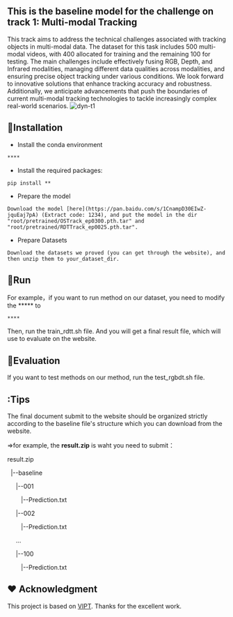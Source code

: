 ## This is the baseline model for the challenge on track 1: Multi-modal Tracking

This track aims to address the technical challenges associated with tracking objects in multi-modal data. The dataset for this task includes 500 multi-modal videos, with 400 allocated for training and the remaining 100 for testing. The main challenges include effectively fusing RGB, Depth, and Infrared modalities, managing different data qualities across modalities, and ensuring precise object tracking under various conditions. We look forward to innovative solutions that enhance tracking accuracy and robustness. Additionally, we anticipate advancements that push the boundaries of current multi-modal tracking technologies to tackle increasingly complex real-world scenarios.
![dyn-t1](https://github.com/user-attachments/assets/857eab82-b190-4591-b558-517f00c72a1c)

## :bookmark_tabs:Installation
* Install the conda environment
```
****
```
* Install the required packages:
```
pip install **
```
* Prepare the model
```
Download the model [here](https://pan.baidu.com/s/1CnampD30EIwZ-jquEaj7pA) (Extract code: 1234), and put the model in the dir "root/pretrained/OSTrack_ep0300.pth.tar" and "root/pretrained/RDTTrack_ep0025.pth.tar".
```
* Prepare Datasets
```
Download the datasets we proved (you can get through the website), and then unzip them to your_dataset_dir.
```

## :car:Run
For example，if you want to run method on our dataset, you need to modify the ***** to
```
****
```
Then, run the train_rdtt.sh file. And you will get a final result file, which will use to evaluate on the website.

## :car:Evaluation
If you want to test methods on our method, run the test_rgbdt.sh file. 

## :Tips
The final document submit to the website should be organized strictly according to the baseline file's structure which you can download from the website.

=>for example, the  **result.zip**  is waht you need to submit：

<p>result.zip</p>
<p>&nbsp&nbsp|--baseline</p>
<p>&nbsp&nbsp&nbsp&nbsp&nbsp|--001</p>
<p>&nbsp&nbsp&nbsp&nbsp&nbsp&nbsp&nbsp&nbsp|--Prediction.txt</p>
<p>&nbsp&nbsp&nbsp&nbsp&nbsp|--002</p>
<p>&nbsp&nbsp&nbsp&nbsp&nbsp&nbsp&nbsp&nbsp|--Prediction.txt</p>
<p>&nbsp&nbsp&nbsp&nbsp&nbsp...</p>
<p>&nbsp&nbsp&nbsp&nbsp&nbsp|--100</p>
<p>&nbsp&nbsp&nbsp&nbsp&nbsp&nbsp&nbsp&nbsp|--Prediction.txt</p>

## :hearts: Acknowledgment
This project is based on [VIPT](https://github.com/jiawen-zhu/ViPT ).
Thanks for the excellent work.


